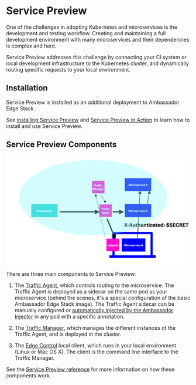# Service Preview

One of the challenges in adopting Kubernetes and microservices is the development and testing workflow. Creating and maintaining a full development environment with many microservices and their dependencies is complex and hard.

Service Preview addresses this challenge by connecting your CI system or local development infrastructure to the Kubernetes cluster, and dynamically routing specific requests to your local environment.

## Installation

Service Preview is installed as an additional deployment to Ambassador Edge Stack.

See [installing Service Preview](service-preview-install) and [Service Preview in Action](service-preview-quickstart) to learn how to install and use Service Preview.

## Service Preview Components

![Preview](../../../images/service-preview.png)

There are three main components to Service Preview:

1. The [Traffic Agent](service-preview-reference#traffic-agent), which controls routing to the microservice. The Traffic Agent is deployed as a sidecar on the same pod as your microservice (behind the scenes, it's a special configuration of the basic Ambassador Edge Stack image). The Traffic Agent sidecar can be manually configured or [automatically injected by the Ambassador Injector](service-preview-reference#automatic-traffic-agent-sidecar-injection) in any pod with a specific annotation.

2. The [Traffic Manager](service-preview-reference#traffic-manager), which manages the different instances of the Traffic Agent, and is deployed in the cluster.

3. The [Edge Control](edge-control) local client, which runs in your local environment (Linux or Mac OS X). The client is the command line interface to the Traffic Manager.

See the [Service Preview reference](service-preview-reference) for more information on how these components work.

